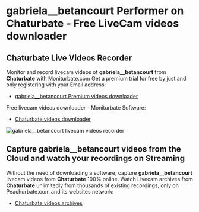 # gabriela__betancourt Performer on Chaturbate - Free LiveCam videos downloader

## Chaturbate Live Videos Recorder

Monitor and record livecam videos of **gabriela__betancourt** from **Chaturbate** with Moniturbate.com
Get a premium trial for free by just and only registering with your Email address:
* [gabriela__betancourt Premium videos downloader](https://moniturbate.com/request-demo-licence-key.html)

Free livecam videos downloader - Moniturbate Software:
* [Chaturbate videos downloader](https://moniturbate.com/moniturbate-download-software.html)

![gabriela__betancourt livecam videos recorder](https://peachurnet.com/templates/moniturbate-software.png)


## Capture gabriela__betancourt videos from the Cloud and watch your recordings on Streaming

Without the need of downloading a software, capture **gabriela__betancourt** livecam videos from **Chaturbate** 100% online.
Watch Livecam archives from **Chaturbate** unlimitedly from thousands of existing recordings, only on Peachurbate.com and its websites network:
* [Chaturbate videos archives](https://peachurnet.com/)